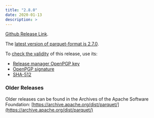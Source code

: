```yaml
---
title: "2.8.0"
date: 2020-01-13
description: >
---
```


[Github Release Link](https://github.com/apache/parquet-format/releases/tag/apache-parquet-format-2.7.0).

The [latest version of parquet-format is 2.7.0](https://dlcdn.apache.org/parquet/apache-parquet-format-2.7.0/apache-parquet-format-2.7.0.tar.gz).

To [check the validity](https://www.apache.org/info/verification.html) of this release, use its:

*   [Release manager OpenPGP key](https://downloads.apache.org/parquet/KEYS)
*   [OpenPGP signature](https://dlcdn.apache.org/parquet/apache-parquet-format-2.7.0/apache-parquet-format-2.7.0.tar.gz.asc)
*   [SHA-512](https://dlcdn.apache.org/parquet/apache-parquet-format-2.7.0/apache-parquet-format-2.7.0.tar.gz.sha512)


### Older Releases

Older releases can be found in the Archives of the Apache Software Foundation: [https://archive.apache.org/dist/parquet/](https://archive.apache.org/dist/parquet/)
